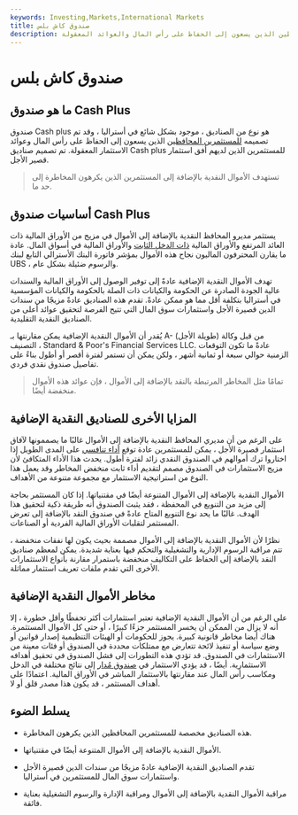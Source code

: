 ```yaml
---
keywords: Investing,Markets,International Markets
title: صندوق كاش بلس
description: يتم وضع الأموال النقدية الإضافية ، الموجودة بشكل شائع في أستراليا ، للمستثمرين المحافظين الذين يسعون إلى الحفاظ على رأس المال والعوائد المعقولة.
---
```


# صندوق كاش بلس
## ما هو صندوق Cash Plus

صندوق Cash plus هو نوع من الصناديق ، موجود بشكل شائع في أستراليا ، وقد تم تصميمه [للمستثمرين المحافظين](/conservativeinvesting) الذين يسعون إلى الحفاظ على رأس المال وعوائد الاستثمار المعقولة. تم تصميم صناديق Cash plus للمستثمرين الذين لديهم أفق استثمار قصير الأجل.

> تستهدف الأموال النقدية بالإضافة إلى المستثمرين الذين يكرهون المخاطرة إلى حد ما.

>

## أساسيات صندوق Cash Plus

يستثمر مديرو المحافظ النقدية بالإضافة إلى الأموال في مزيج من الأوراق المالية ذات العائد المرتفع والأوراق المالية [ذات الدخل الثابت](/fixedincome) والأوراق المالية في أسواق المال. عادة ما يقارن المحترفون الماليون نجاح هذه الأموال بمؤشر فاتورة البنك الأسترالي التابع لبنك UBS ، والرسوم ضئيلة بشكل عام.

تهدف الأموال النقدية الإضافية عادةً إلى توفير الوصول إلى الأوراق المالية والسندات عالية الجودة الصادرة عن الحكومة والكيانات ذات الصلة بالحكومة والكيانات المؤسسية في أستراليا بتكلفة أقل مما هو ممكن عادةً. تقدم هذه الصناديق عادةً مزيجًا من سندات الدين قصيرة الأجل واستثمارات سوق المال التي تتيح الفرصة لتحقيق عوائد أعلى من الصناديق النقدية التقليدية.

يُقدر أن الأموال النقدية الإضافية يمكن مقارنتها بـ A- (طويلة الأجل) من قبل وكالة التصنيف ، Standard & Poor's Financial Services LLC. عادةً ما تكون التوقعات الزمنية حوالي سبعة أو ثمانية أشهر ، ولكن يمكن أن تستمر لفترة أقصر أو أطول بناءً على تفاصيل صندوق نقدي فردي.

> تمامًا مثل المخاطر المرتبطة بالنقد بالإضافة إلى الأموال ، فإن عوائد هذه الأموال منخفضة أيضًا.

>

## المزايا الأخرى للصناديق النقدية الإضافية

على الرغم من أن مديري المحافظ النقدية بالإضافة إلى الأموال غالبًا ما يصممونها لآفاق استثمار قصيرة الأجل ، يمكن للمستثمرين عادة توقع [أداء تنافسي](/mutualfundtheorem) على المدى الطويل إذا اختاروا ترك أموالهم في الصندوق النقدي زائد لفترة أطول. يحدث هذا الأداء المتكافئ لأن مزيج الاستثمارات في الصندوق مصمم لتقديم أداء ثابت منخفض المخاطر وقد يعمل هذا النوع من استراتيجية الاستثمار مع مجموعة متنوعة من الأهداف.

الأموال النقدية بالإضافة إلى الأموال المتنوعة أيضًا في مقتنياتها. إذا كان المستثمر بحاجة إلى مزيد من التنويع في المحفظة ، فقد يثبت الصندوق أنه طريقة ذكية لتحقيق هذا الهدف. غالبًا ما يحد نوع التنويع المتاح عادةً في صندوق النقد بالإضافة إلى تعرض المستثمر لتقلبات الأوراق المالية الفردية أو الصناعات.

نظرًا لأن الأموال النقدية بالإضافة إلى الأموال مصممة بحيث يكون لها نفقات منخفضة ، تتم مراقبة الرسوم الإدارية والتشغيلية والتحكم فيها بعناية شديدة. يمكن لمعظم صناديق النقد بالإضافة إلى الحفاظ على التكاليف منخفضة باستمرار مقارنة بأنواع الاستثمارات الأخرى التي تقدم ملفات تعريف استثمار مماثلة.

## مخاطر الأموال النقدية الإضافية

على الرغم من أن الأموال النقدية الإضافية تعتبر استثمارات أكثر تحفظًا وأقل خطورة ، إلا أنه لا يزال من الممكن أن يخسر المستثمر جزءًا كبيرًا ، أو حتى كل الأموال المستثمرة. هناك أيضا مخاطر قانونية كبيرة. يجوز للحكومات أو الهيئات التنظيمية إصدار قوانين أو وضع سياسة أو تنفيذ لائحة تتعارض مع ممتلكات محددة في الصندوق أو فئات معينة من الاستثمارات في الصندوق. قد تؤدي هذه التطورات إلى فشل الصندوق في تحقيق أهدافه الاستثمارية. أيضًا ، قد يؤدي الاستثمار في [صندوق مُدار](/mutualfund) إلى نتائج مختلفة في الدخل ومكاسب رأس المال عند مقارنتها بالاستثمار المباشر في الأوراق المالية. اعتمادًا على أهداف المستثمر ، قد يكون هذا مصدر قلق أو لا.

## يسلط الضوء

- هذه الصناديق مخصصة للمستثمرين المحافظين الذين يكرهون المخاطرة.

- الأموال النقدية بالإضافة إلى الأموال المتنوعة أيضًا في مقتنياتها.

- تقدم الصناديق النقدية الإضافية عادةً مزيجًا من سندات الدين قصيرة الأجل واستثمارات سوق المال للمستثمرين في أستراليا.

- مراقبة الأموال النقدية بالإضافة إلى الأموال ومراقبة الإدارة والرسوم التشغيلية بعناية فائقة.


